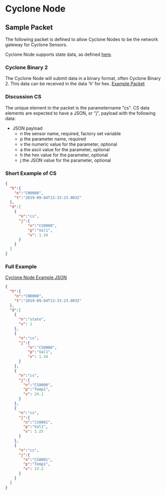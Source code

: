 # Cyclone Node

## Sample Packet

The following packet is defined to allow Cyclone Nodes to be the network gateway for Cyclone Sensors.

Cyclone Node supports state data, as defined [here](https://github.com/RadioBro/ICD/tree/master/examples/state).

### Cyclone Binary 2

The Cyclone Node will submit data in a binary format, often Cyclone Binary 2. This data can be received in the data 'h' for hex. [Example Packet](cyclonenodebinary2example.json)

### Discussion CS

The unique element in the packet is the parametername "cs". CS data elements are expected to have a JSON, or "j", payload with the following data:

* JSON payload
  + n the sensor name, required, factory set variable
  + p the parameter name, required
  + v the numeric value for the parameter, optional
  + a the ascii value for the parameter, optional
  + h the hex value for the parameter, optional
  + j the JSON value for the parameter, optional

### Short Example of CS

```json
{
  "h":{
    "n":"CN0000",
    "t":"2019-09-04T13:33:23.003Z"
  },
  "d":[
    {
      "n":"cs",
      "j":{
          "n":"CS0000",
          "p":"Val1",
          "v": 1.34
      }
    }
  ]
}
```

### Full Example

[Cyclone Node Example JSON](cyclonenodeexample.json)

```json
{
  "h":{
    "n":"CN0000",
    "t":"2019-09-04T13:33:23.003Z"
  },
  "d":[
    {
      "n":"state",
      "v": 1
    },
    {
      "n":"cs",
      "j":{
          "n":"CS0000",
          "p":"Val1",
          "v": 1.34
      }
    },
    {
      "n":"cs",
      "j":{
        "n":"CS0000",
        "p":"Temp1",
        "v": 24.1
      }
    },
    {
      "n":"cs",
      "j":{
        "n":"CS0001",
        "p":"Val1",
        "v": 1.25
      }
    },
    {
      "n":"cs",
      "j":{
        "n":"CS0001",
        "p":"Temp1",
        "v": 23.2
      }
    }
  ]
}
```
